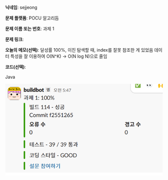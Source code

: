 **닉네임**: sejjeong

**문제 플랫폼**: POCU 알고리듬

**문제 이름 또는 번호**: 과제 1

**문제 링크**: 

**오늘의 메모(선택)**: 
            달성률 100%, 
            이진 탐색할 때, index를 잘못 참조한 게 있었음
            데이터 특성을 잘 이용하여 O(N^K) -> O(N log N)으로 줄임

**코드(선택)**:

Java


![스크린샷](./Image/POCU과제1Complete.png)
